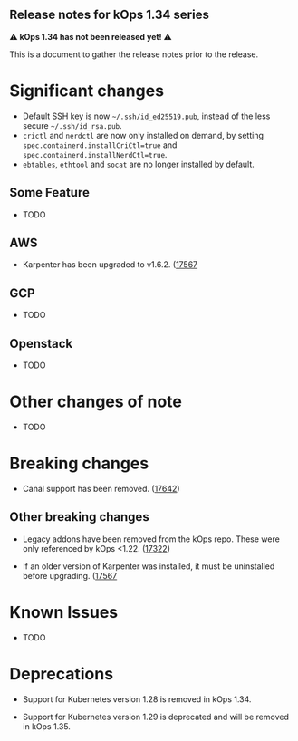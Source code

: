 ## Release notes for kOps 1.34 series

**&#9888; kOps 1.34 has not been released yet! &#9888;**

This is a document to gather the release notes prior to the release.

# Significant changes

* Default SSH key is now `~/.ssh/id_ed25519.pub`, instead of the less secure `~/.ssh/id_rsa.pub`.
* `crictl` and `nerdctl` are now only installed on demand, by setting `spec.containerd.installCriCtl=true` and `spec.containerd.installNerdCtl=true`.
* `ebtables`, `ethtool` and `socat` are no longer installed by default.

## Some Feature

* TODO

## AWS

* Karpenter has been upgraded to v1.6.2. ([17567](https://github.com/kubernetes/kops/pull/17567)

## GCP

* TODO

## Openstack

* TODO

# Other changes of note

* TODO

# Breaking changes

* Canal support has been removed. ([17642](https://github.com/kubernetes/kops/pull/17642))

## Other breaking changes

* Legacy addons have been removed from the kOps repo. These were only referenced by kOps <1.22. ([17322](https://github.com/kubernetes/kops/pull/17332))

* If an older version of Karpenter was installed, it must be uninstalled before upgrading. ([17567](https://github.com/kubernetes/kops/pull/17567)

# Known Issues

* TODO

# Deprecations

* Support for Kubernetes version 1.28 is removed in kOps 1.34.

* Support for Kubernetes version 1.29 is deprecated and will be removed in kOps 1.35.
